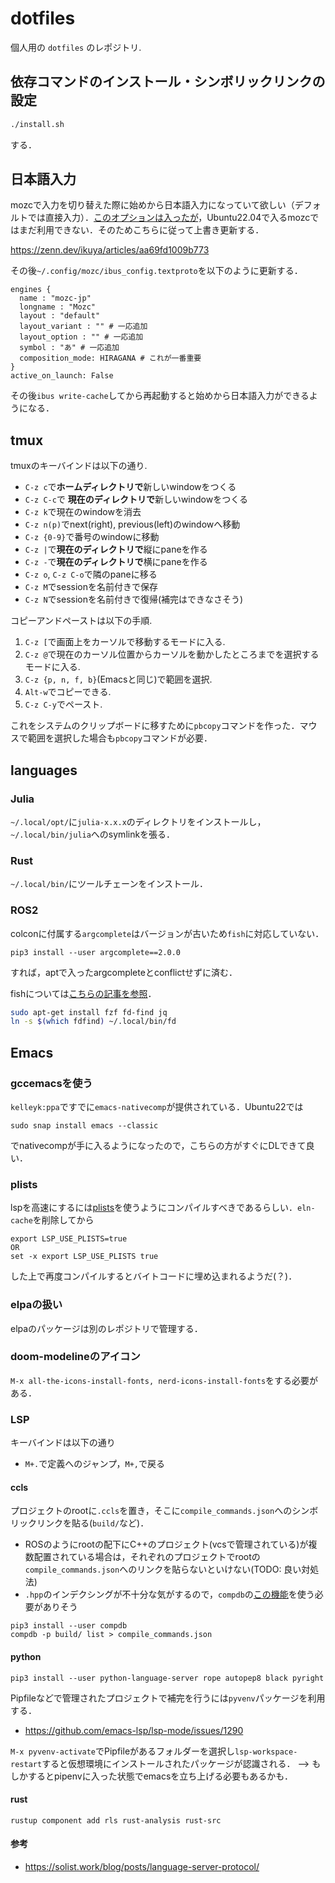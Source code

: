 # dotfiles

個人用の `dotfiles` のレポジトリ.

## 依存コマンドのインストール・シンボリックリンクの設定

```bash
./install.sh
```

する．

## 日本語入力

mozcで入力を切り替えた際に始めから日本語入力になっていて欲しい（デフォルトでは直接入力）．[このオプションは入ったが](https://github.com/google/mozc/issues/381)，Ubuntu22.04で入るmozcではまだ利用できない．そのためこちらに従って上書き更新する．

https://zenn.dev/ikuya/articles/aa69fd1009b773

その後`~/.config/mozc/ibus_config.textproto`を以下のように更新する．

```
engines {
  name : "mozc-jp"
  longname : "Mozc"
  layout : "default"
  layout_variant : "" # 一応追加
  layout_option : "" # 一応追加
  symbol : "あ" # 一応追加
  composition_mode: HIRAGANA # これが一番重要
}
active_on_launch: False
```

その後`ibus write-cache`してから再起動すると始めから日本語入力ができるようになる．

## tmux

tmuxのキーバインドは以下の通り.

- `C-z c`で**ホームディレクトリで**新しいwindowをつくる
- `C-z C-c`で **現在のディレクトリで**新しいwindowをつくる
- `C-z k`で現在のwindowを消去
- `C-z n(p)`でnext(right), previous(left)のwindowへ移動
- `C-z {0-9}`で番号のwindowに移動
- `C-z |`で**現在のディレクトリで**縦にpaneを作る
- `C-z -`で**現在のディレクトリで**横にpaneを作る
- `C-z o`, `C-z C-o`で隣のpaneに移る
- `C-z M`でsessionを名前付きで保存
- `C-z N`でsessionを名前付きで復帰(補完はできなさそう)

コピーアンドペーストは以下の手順.

1. `C-z [`で画面上をカーソルで移動するモードに入る.
2. `C-z @`で現在のカーソル位置からカーソルを動かしたところまでを選択するモードに入る.
3. `C-z {p, n, f, b}`(Emacsと同じ)で範囲を選択.
4. `Alt-w`でコピーできる.
5. `C-z C-y`でペースト.

これをシステムのクリップボードに移すために`pbcopy`コマンドを作った．マウスで範囲を選択した場合も`pbcopy`コマンドが必要．

## languages

### Julia

`~/.local/opt/`に`julia-x.x.x`のディレクトリをインストールし，`~/.local/bin/julia`へのsymlinkを張る．

### Rust

`~/.local/bin/`にツールチェーンをインストール．

### ROS2

colconに付属する`argcomplete`はバージョンが古いため`fish`に対応していない．

```
pip3 install --user argcomplete==2.0.0
```

すれば，aptで入ったargcompleteとconflictせずに済む．

fishについては[こちらの記事を参照](https://zenn.dev/kenji_miyake/articles/c149cc1f17e168)．

```bash
sudo apt-get install fzf fd-find jq
ln -s $(which fdfind) ~/.local/bin/fd
```

## Emacs

### gccemacsを使う

`kelleyk:ppa`ですでに`emacs-nativecomp`が提供されている．Ubuntu22では

```
sudo snap install emacs --classic
```

でnativecompが手に入るようになったので，こちらの方がすぐにDLできて良い．

### plists

lspを高速にするには[plists](https://emacs-lsp.github.io/lsp-mode/page/performance/#use-plists-for-deserialization)を使うようにコンパイルすべきであるらしい．`eln-cache`を削除してから

```
export LSP_USE_PLISTS=true
OR
set -x export LSP_USE_PLISTS true
```

した上で再度コンパイルするとバイトコードに埋め込まれるようだ(？)．

### elpaの扱い

elpaのパッケージは別のレポジトリで管理する．

### doom-modelineのアイコン

`M-x all-the-icons-install-fonts, nerd-icons-install-fonts`をする必要がある．

### LSP

キーバインドは以下の通り

- `M+.`で定義へのジャンプ，`M+,`で戻る

#### ccls

プロジェクトのrootに`.ccls`を置き，そこに`compile_commands.json`へのシンボリックリンクを貼る(`build/`など)．
- ROSのようにrootの配下にC++のプロジェクト(vcsで管理されている)が複数配置されている場合は，それぞれのプロジェクトでrootの`compile_commands.json`へのリンクを貼らないといけない(TODO: 良い対処法)
- `.hpp`のインデクシングが不十分な気がするので，`compdb`の[この機能](https://github.com/Sarcasm/compdb#generate-a-compilation-database-with-header-files)を使う必要がありそう

```
pip3 install --user compdb
compdb -p build/ list > compile_commands.json
```

#### python

```
pip3 install --user python-language-server rope autopep8 black pyright
```

Pipfileなどで管理されたプロジェクトで補完を行うには`pyvenv`パッケージを利用する．

- https://github.com/emacs-lsp/lsp-mode/issues/1290

`M-x pyvenv-activate`でPipfileがあるフォルダーを選択し`lsp-workspace-restart`すると仮想環境にインストールされたパッケージが認識される． --> もしかするとpipenvに入った状態でemacsを立ち上げる必要もあるかも．

#### rust

```
rustup component add rls rust-analysis rust-src
```

#### 参考

- https://solist.work/blog/posts/language-server-protocol/
